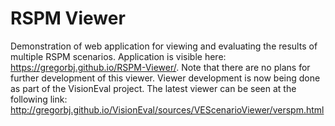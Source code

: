# RSPM Viewer
Demonstration of web application for viewing and evaluating the results of multiple RSPM scenarios. Application is visible here: https://gregorbj.github.io/RSPM-Viewer/. Note that there are no plans for further development of this viewer. Viewer development is now being done as part of the VisionEval project. The latest viewer can be seen at the following link: http://gregorbj.github.io/VisionEval/sources/VEScenarioViewer/verspm.html
